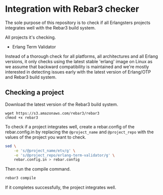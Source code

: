 # Integration with Rebar3 checker

The sole purpose of this repository is to check if all Erlangsters projects
integrates well with the Rebar3 build system.

All projects it's checking.

- Erlang Term Validator

Instead of a thorough check for all platforms, all architectures and all
Erlang versions, it only checks using the latest stable 'erlang' image on Linux
as we assume that backward compatibility is maintained and we're mostly
interested in detecting issues early with the latest version of Erlang/OTP and
Rebar3 build system.

## Checking a project

Download the latest version of the Rebar3 build system.

```
wget https://s3.amazonaws.com/rebar3/rebar3
chmod +x rebar3
```

To check if a project integrates well, create a rebar.config of the
rebar.config.in by replacing the `@project_name` and `@project_repo` with the
values of the project you want to check.

```sh
sed \
    -e 's/@project_name/etv/g' \
    -e 's/@project_repo/erlang-term-validator/g' \
    rebar.config.in > rebar.config
```

Then run the compile command.

```sh
rebar3 compile
```

If it completes successfully, the project integrates well.
